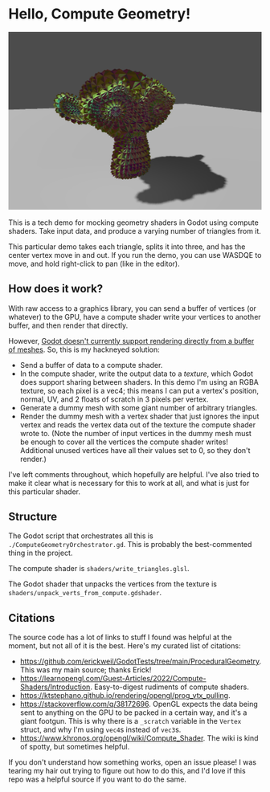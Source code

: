 # Hello, Compute Geometry!

![Suzanne, the blender monkey, with each of her triangles puckering outwards.](images/suzanne_having_a_bad_day.png)

This is a tech demo for mocking geometry shaders in Godot using compute shaders.
Take input data, and produce a varying number of triangles from it.

This particular demo takes each triangle, splits it into three,
and has the center vertex move in and out.
If you run the demo, you can use WASDQE to move, and hold right-click to pan (like in the editor).

## How does it work?

With raw access to a graphics library, you can send a buffer of vertices (or whatever) to the GPU,
have a compute shader write your vertices to another buffer, and then render that directly.

However, [Godot doesn't currently support rendering directly from a buffer of meshes](https://github.com/godotengine/godot-proposals/issues/5995#issuecomment-1741841412).
So, this is my hackneyed solution:

- Send a buffer of data to a compute shader.
- In the compute shader, write the output data to a *texture*, which Godot does support sharing between shaders.
  In this demo I'm using an RGBA texture, so each pixel is a vec4;
  this means I can put a vertex's position, normal, UV, and 2 floats of scratch in 3 pixels per vertex.
- Generate a dummy mesh with some giant number of arbitrary triangles.
- Render the dummy mesh with a vertex shader that just ignores the input vertex and reads the vertex data out
  of the texture the compute shader wrote to.
  (Note the number of input vertices in the dummy mesh must be enough to cover all the vertices the compute shader
  writes!
  Additional unused vertices have all their values set to 0, so they don't render.)

I've left comments throughout, which hopefully are helpful.
I've also tried to make it clear what is necessary for this to work at all,
and what is just for this particular shader.

## Structure

The Godot script that orchestrates all this is `./ComputeGeometryOrchestrator.gd`.
This is probably the best-commented thing in the project.

The compute shader is `shaders/write_triangles.glsl`.

The Godot shader that unpacks the vertices from the texture is `shaders/unpack_verts_from_compute.gdshader`.

## Citations

The source code has a lot of links to stuff I found was helpful at the moment, but not all of it is the best.
Here's my curated list of citations:

- https://github.com/erickweil/GodotTests/tree/main/ProceduralGeometry.
  This was my main source; thanks Erick!
- https://learnopengl.com/Guest-Articles/2022/Compute-Shaders/Introduction.
  Easy-to-digest rudiments of compute shaders.
- https://ktstephano.github.io/rendering/opengl/prog_vtx_pulling.
- https://stackoverflow.com/q/38172696.
  OpenGL expects the data being sent to anything on the GPU to be packed in a certain way, and it's a giant footgun.
  This is why there is a `_scratch` variable in the `Vertex` struct, and why I'm using `vec4`s instead of `vec3`s.
- https://www.khronos.org/opengl/wiki/Compute_Shader. The wiki is kind of spotty, but sometimes helpful.

If you don't understand how something works, open an issue please!
I was tearing my hair out trying to figure out how to do this, and I'd love if this repo was a helpful source if you want to do the same.

